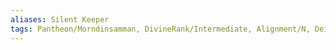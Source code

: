 ```yaml
---
aliases: Silent Keeper
tags: Pantheon/Morndinsamman, DivineRank/Intermediate, Alignment/N, Deity/Domain/Death, Deity/Domain/Knowledge
---
```

